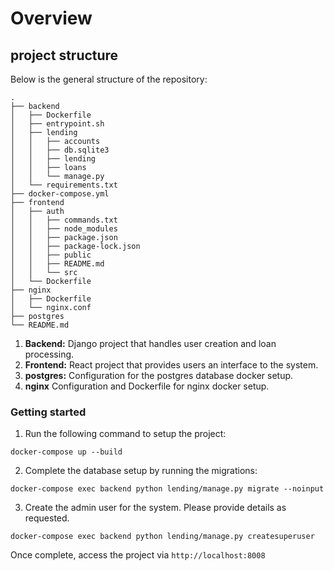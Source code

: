 # Overview
## project structure

Below is the general structure of the repository:
```
.
├── backend
│   ├── Dockerfile
│   ├── entrypoint.sh
│   ├── lending
│   │   ├── accounts
│   │   ├── db.sqlite3
│   │   ├── lending
│   │   ├── loans
│   │   └── manage.py
│   └── requirements.txt
├── docker-compose.yml
├── frontend
│   ├── auth
│   │   ├── commands.txt
│   │   ├── node_modules
│   │   ├── package.json
│   │   ├── package-lock.json
│   │   ├── public
│   │   ├── README.md
│   │   └── src
│   └── Dockerfile
├── nginx
│   ├── Dockerfile
│   └── nginx.conf
├── postgres
└── README.md
```

1. **Backend:** Django project that handles user creation and loan processing.
2. **Frontend:** React project that provides users an interface to the system.
3. **postgres:** Configuration for the postgres database docker setup.
4. **nginx** Configuration and Dockerfile for nginx docker setup.

### Getting started
1. Run the following command to setup the project:
```shell script
docker-compose up --build
```

2. Complete the database setup by running the migrations:
```shell script
docker-compose exec backend python lending/manage.py migrate --noinput
```

3. Create the admin user for the system. Please provide details as requested.
```shell script
docker-compose exec backend python lending/manage.py createsuperuser
```

Once complete, access the project via ```http://localhost:8008```